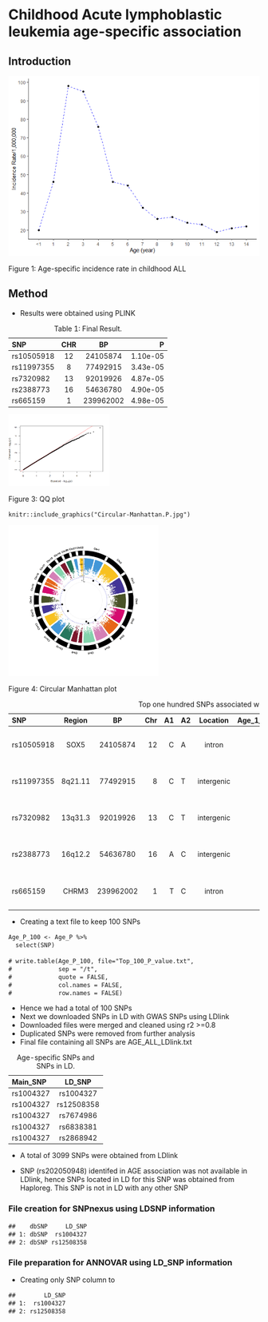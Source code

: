 Childhood Acute lymphoblastic leukemia age-specific association
===============================================================

Introduction
------------

<img src="Childhood_ALL_GWAS_files/figure-markdown_strict/unnamed-chunk-3-1.png" alt="Figure 1: Age-specific incidence rate in childhood ALL"  />
<p class="caption">
Figure 1: Age-specific incidence rate in childhood ALL
</p>

Method
------

-   Results were obtained using PLINK

<table>
<caption>Table 1: Final Result.</caption>
<thead>
<tr class="header">
<th style="text-align: left;">SNP</th>
<th style="text-align: center;">CHR</th>
<th style="text-align: center;">BP</th>
<th style="text-align: right;">P</th>
</tr>
</thead>
<tbody>
<tr class="odd">
<td style="text-align: left;">rs10505918</td>
<td style="text-align: center;">12</td>
<td style="text-align: center;">24105874</td>
<td style="text-align: right;">1.10e-05</td>
</tr>
<tr class="even">
<td style="text-align: left;">rs11997355</td>
<td style="text-align: center;">8</td>
<td style="text-align: center;">77492915</td>
<td style="text-align: right;">3.43e-05</td>
</tr>
<tr class="odd">
<td style="text-align: left;">rs7320982</td>
<td style="text-align: center;">13</td>
<td style="text-align: center;">92019926</td>
<td style="text-align: right;">4.87e-05</td>
</tr>
<tr class="even">
<td style="text-align: left;">rs2388773</td>
<td style="text-align: center;">16</td>
<td style="text-align: center;">54636780</td>
<td style="text-align: right;">4.90e-05</td>
</tr>
<tr class="odd">
<td style="text-align: left;">rs665159</td>
<td style="text-align: center;">1</td>
<td style="text-align: center;">239962002</td>
<td style="text-align: right;">4.98e-05</td>
</tr>
</tbody>
</table>

<img src="Childhood_ALL_GWAS_files/figure-markdown_strict/unnamed-chunk-5-1.png" alt="Figure 3: QQ plot" width="40%" />
<p class="caption">
Figure 3: QQ plot
</p>

    knitr::include_graphics("Circular-Manhattan.P.jpg")

<img src="Circular-Manhattan.P.jpg" alt="Figure 4: Circular Manhattan plot" width="60%" />
<p class="caption">
Figure 4: Circular Manhattan plot
</p>

<table style="width:100%;">
<caption>Top one hundred SNPs associated with childhood ALL risk with age-specificity.</caption>
<colgroup>
<col style="width: 7%" />
<col style="width: 6%" />
<col style="width: 7%" />
<col style="width: 2%" />
<col style="width: 2%" />
<col style="width: 2%" />
<col style="width: 8%" />
<col style="width: 13%" />
<col style="width: 13%" />
<col style="width: 13%" />
<col style="width: 8%" />
<col style="width: 14%" />
</colgroup>
<thead>
<tr class="header">
<th style="text-align: left;">SNP</th>
<th style="text-align: center;">Region</th>
<th style="text-align: center;">BP</th>
<th style="text-align: right;">Chr</th>
<th style="text-align: right;">A1</th>
<th style="text-align: left;">A2</th>
<th style="text-align: center;">Location</th>
<th style="text-align: center;">Age_1_5_years_MAF</th>
<th style="text-align: right;">Age_6_10_years_MAF</th>
<th style="text-align: right;">ORint</th>
<th style="text-align: left;">P_value</th>
<th style="text-align: center;">P_value_permutation</th>
</tr>
</thead>
<tbody>
<tr class="odd">
<td style="text-align: left;">rs10505918</td>
<td style="text-align: center;">SOX5</td>
<td style="text-align: center;">24105874</td>
<td style="text-align: right;">12</td>
<td style="text-align: right;">C</td>
<td style="text-align: left;">A</td>
<td style="text-align: center;">intron</td>
<td style="text-align: center;">0.43</td>
<td style="text-align: right;">0.19</td>
<td style="text-align: right;">3.14 (1.88 - 5.22)</td>
<td style="text-align: left;">1.10 x 10-5</td>
<td style="text-align: center;">1.00 x 10-4</td>
</tr>
<tr class="even">
<td style="text-align: left;">rs11997355</td>
<td style="text-align: center;">8q21.11</td>
<td style="text-align: center;">77492915</td>
<td style="text-align: right;">8</td>
<td style="text-align: right;">C</td>
<td style="text-align: left;">T</td>
<td style="text-align: center;">intergenic</td>
<td style="text-align: center;">0.05</td>
<td style="text-align: right;">0.19</td>
<td style="text-align: right;">0.22 (0.11 - 0.45)</td>
<td style="text-align: left;">3.43 x 10-5</td>
<td style="text-align: center;">1.00 x 10-4</td>
</tr>
<tr class="odd">
<td style="text-align: left;">rs7320982</td>
<td style="text-align: center;">13q31.3</td>
<td style="text-align: center;">92019926</td>
<td style="text-align: right;">13</td>
<td style="text-align: right;">C</td>
<td style="text-align: left;">T</td>
<td style="text-align: center;">intergenic</td>
<td style="text-align: center;">0.18</td>
<td style="text-align: right;">0.38</td>
<td style="text-align: right;">0.37 (0.23 - 0.59)</td>
<td style="text-align: left;">4.87 x 10-5</td>
<td style="text-align: center;">2.00 x 10-4</td>
</tr>
<tr class="even">
<td style="text-align: left;">rs2388773</td>
<td style="text-align: center;">16q12.2</td>
<td style="text-align: center;">54636780</td>
<td style="text-align: right;">16</td>
<td style="text-align: right;">A</td>
<td style="text-align: left;">C</td>
<td style="text-align: center;">intergenic</td>
<td style="text-align: center;">0.15</td>
<td style="text-align: right;">0.33</td>
<td style="text-align: right;">0.35 (0.21 - 0.58)</td>
<td style="text-align: left;">4.90 x 10-5</td>
<td style="text-align: center;">1.00 x 10-4</td>
</tr>
<tr class="odd">
<td style="text-align: left;">rs665159</td>
<td style="text-align: center;">CHRM3</td>
<td style="text-align: center;">239962002</td>
<td style="text-align: right;">1</td>
<td style="text-align: right;">T</td>
<td style="text-align: left;">C</td>
<td style="text-align: center;">intron</td>
<td style="text-align: center;">0.55</td>
<td style="text-align: right;">0.33</td>
<td style="text-align: right;">2.53 (1.62 - 3.97)</td>
<td style="text-align: left;">4.98 x 10-5</td>
<td style="text-align: center;">1.00 x 10-4</td>
</tr>
</tbody>
</table>

-   Creating a text file to keep 100 SNPs

<!-- -->

    Age_P_100 <- Age_P %>% 
      select(SNP)

    # write.table(Age_P_100, file="Top_100_P_value.txt",
    #             sep = "/t",
    #             quote = FALSE,
    #             col.names = FALSE,
    #             row.names = FALSE)

-   Hence we had a total of 100 SNPs
-   Next we downloaded SNPs in LD with GWAS SNPs using LDlink
-   Downloaded files were merged and cleaned using r2 &gt;=0.8
-   Duplicated SNPs were removed from further analysis
-   Final file containing all SNPs are AGE\_ALL\_LDlink.txt

<table>
<caption>Age-specific SNPs and SNPs in LD.</caption>
<thead>
<tr class="header">
<th style="text-align: left;">Main_SNP</th>
<th style="text-align: center;">LD_SNP</th>
</tr>
</thead>
<tbody>
<tr class="odd">
<td style="text-align: left;">rs1004327</td>
<td style="text-align: center;">rs1004327</td>
</tr>
<tr class="even">
<td style="text-align: left;">rs1004327</td>
<td style="text-align: center;">rs12508358</td>
</tr>
<tr class="odd">
<td style="text-align: left;">rs1004327</td>
<td style="text-align: center;">rs7674986</td>
</tr>
<tr class="even">
<td style="text-align: left;">rs1004327</td>
<td style="text-align: center;">rs6838381</td>
</tr>
<tr class="odd">
<td style="text-align: left;">rs1004327</td>
<td style="text-align: center;">rs2868942</td>
</tr>
</tbody>
</table>

-   A total of 3099 SNPs were obtained from LDlink

-   SNP (rs202050948) identifed in AGE association was not available in
    LDlink, hence SNPs located in LD for this SNP was obtained from
    Haploreg. This SNP is not in LD with any other SNP

### File creation for SNPnexus using LDSNP information

    ##    dbSNP     LD_SNP
    ## 1: dbSNP  rs1004327
    ## 2: dbSNP rs12508358

### File preparation for ANNOVAR using LD\_SNP information

-   Creating only SNP column to

<!-- -->

    ##        LD_SNP
    ## 1:  rs1004327
    ## 2: rs12508358
